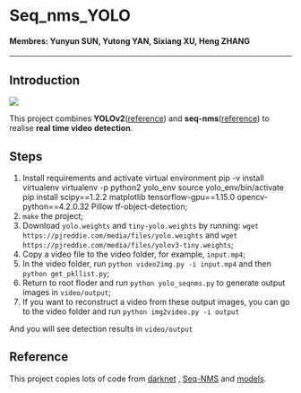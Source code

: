 # Seq_nms_YOLO

#### Membres: Yunyun SUN, Yutong YAN, Sixiang XU, Heng ZHANG

---

## Introduction

![](img/index.jpg) 

This project combines **YOLOv2**([reference](https://arxiv.org/abs/1506.02640)) and **seq-nms**([reference](https://arxiv.org/abs/1602.08465)) to realise **real time video detection**.

## Steps
1. Install requirements and activate virtual environment 
    pip -v install virtualenv
    virtualenv -p python2 yolo_env
    source yolo_env/bin/activate
    pip install scipy==1.2.2 matplotlib tensorflow-gpu==1.15.0 opencv-python==4.2.0.32 Pillow tf-object-detection;
3. `make` the project;
4. Download `yolo.weights` and `tiny-yolo.weights` by running: `wget https://pjreddie.com/media/files/yolo.weights` and `wget https://pjreddie.com/media/files/yolov3-tiny.weights`;
5. Copy a video file to the video folder, for example, `input.mp4`;
6. In the video folder, run `python video2img.py -i input.mp4` and then `python get_pkllist.py`;
7. Return to root floder and run `python yolo_seqnms.py` to generate output images in `video/output`;
8. If you want to reconstruct a video from these output images, you can go to the video folder and run `python img2video.py -i output`

And you will see detection results in `video/output`

## Reference

This project copies lots of code from [darknet](https://github.com/pjreddie/darknet) , [Seq-NMS](https://github.com/lrghust/Seq-NMS) and  [models](https://github.com/tensorflow/models).
